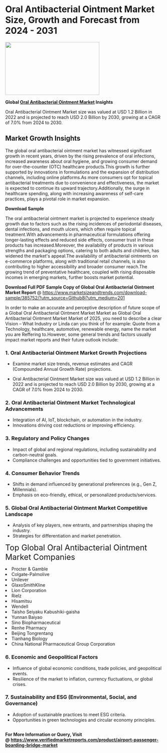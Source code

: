 <H1>Oral Antibacterial Ointment Market Size, Growth and Forecast from 2024 - 2031</H1><img class="aligncenter size-medium wp-image-584254" src="https://thirdeyenews.in/wp-content/uploads/2024/09/Global-Market-Research-300x168.jpeg" alt="" width="300" height="168" /><p><strong>Global&nbsp;<a href="https://www.marketsizeandtrends.com/download-sample/385752/?utm_source=Github8j?utm_medium=201">Oral Antibacterial Ointment Market</a> Insights</strong></p><p>Oral Antibacterial Ointment Market size was valued at USD 1.2 Billion in 2022 and is projected to reach USD 2.0 Billion by 2030, growing at a CAGR of 7.0% from 2024 to 2030.</p><p><h2>Market Growth Insights</h2> <p>The global oral antibacterial ointment market has witnessed significant growth in recent years, driven by the rising prevalence of oral infections, increased awareness about oral hygiene, and growing consumer demand for over-the-counter (OTC) healthcare products.This growth is further supported by innovations in formulations and the expansion of distribution channels, including online platforms.As more consumers opt for topical antibacterial treatments due to convenience and effectiveness, the market is expected to continue its upward trajectory.Additionally, the surge in healthcare spending, along with increasing awareness of self-care practices, plays a pivotal role in market expansion.</p> <p><strong>Download Sample</strong></p> <p>The oral antibacterial ointment market is projected to experience steady growth due to factors such as the rising incidences of periodontal diseases, dental infections, and mouth ulcers, which often require topical treatment.With advancements in pharmaceutical formulations offering longer-lasting effects and reduced side effects, consumer trust in these products has increased.Moreover, the availability of products in various strengths and packaging options, catering to both adults and children, has widened the market's appeal.The availability of antibacterial ointments on e-commerce platforms, along with traditional retail channels, is also contributing to higher accessibility and broader consumer reach.The growing trend of preventative healthcare, coupled with rising disposable incomes in emerging markets, further boosts market potential.<p><span class=""><strong>Download Full PDF Sample Copy of Global Oral Antibacterial Ointment Market Report</strong> @ <a href="https://www.marketsizeandtrends.com/download-sample/385752/?utm_source=Github8j?utm_medium=201" target="_blank">https://www.marketsizeandtrends.com/download-sample/385752/?utm_source=Github8j?utm_medium=201</a></span></p><p>In order to make an accurate and perceptive description of future scope of a Global&nbsp;Oral Antibacterial Ointment Market Market as Global&nbsp;Oral Antibacterial Ointment Market Market of 2025, you need to describe a clear Vision &ndash; What Industry or Linda can you think of for example: Quote from a Technology, healthcare, automotive, renewable energy, name the market you are Reffering to.However, some general trends and factors usually impact market reports and their future outlook include:</p><h3>1.&nbsp;<strong>Oral Antibacterial Ointment Market Growth Projections</strong></h3><ul><li>Examine market size trends, revenue estimates and CAGR (Compounded Annual Growth Rate) projections.</li><li><p>Oral Antibacterial Ointment Market size was valued at USD 1.2 Billion in 2022 and is projected to reach USD 2.0 Billion by 2030, growing at a CAGR of 7.0% from 2024 to 2030.</p></li></ul><h3>2.&nbsp;<strong>Oral Antibacterial Ointment Market Technological Advancements</strong></h3><ul><li>Integration of AI, IoT, blockchain, or automation in the industry.</li><li>Innovations driving cost reductions or improving efficiency.</li></ul><h3>3.&nbsp;<strong>Regulatory and Policy Changes</strong></h3><ul><li>Impact of global and regional regulations, including sustainability and carbon-neutral goals.</li><li>Compliance challenges and opportunities tied to government initiatives.</li></ul><h3>4.&nbsp;<strong>Consumer Behavior Trends</strong></h3><ul><li>Shifts in demand influenced by generational preferences (e.g., Gen Z, Millennials).</li><li>Emphasis on eco-friendly, ethical, or personalized products/services.</li></ul><h3>5.&nbsp;<strong>Global Oral Antibacterial Ointment Market Competitive Landscape</strong></h3><ul><li>Analysis of key players, new entrants, and partnerships shaping the industry.</li><li>Strategies for differentiation and market penetration.</li></ul><p data-pm-slice="1 1 []"><span style="color: inherit; font-family: inherit; font-size: 25px;">Top Global Oral Antibacterial Ointment Market Companies</span></p><div class="" data-test-id=""><p><li>Procter & Gamble</li><li> Colgate-Palmolive</li><li> Unilever</li><li> GlaxoSmithKline</li><li> Lion Corporation</li><li> Rielz</li><li> Hisamitsu</li><li> Wendell</li><li> Taisho Seiyaku Kabushiki-gaisha</li><li> Yunnan Baiyao</li><li> Sino Biopharmaceutical</li><li> Renhe Pharmacy</li><li> Beijing Tongrentang</li><li> Tianhang Biology</li><li> China National Pharmaceutical Group Corporation</li></p></div><h3>6.&nbsp;<strong>Economic and Geopolitical Factors</strong></h3><ul><li>Influence of global economic conditions, trade policies, and geopolitical events.</li><li>Resilience of the market to inflation, currency fluctuations, or global crises.</li></ul><h3>7.&nbsp;<strong>Sustainability and ESG (Environmental, Social, and Governance)</strong></h3><ul><li>Adoption of sustainable practices to meet ESG criteria.</li><li>Opportunities in green technologies and circular economy principles.</li></ul><h2><strong style="font-size: 14px;">For More Information or Query, Visit @&nbsp;</strong><a style="background-color: #ffffff; font-size: 14px;" href="https://www.marketsizeandtrends.com/report/oral-antibacterial-ointment-market/" target="_blank">https://www.verifiedmarketreports.com/product/airport-passenger-boarding-bridge-market</a></h2>